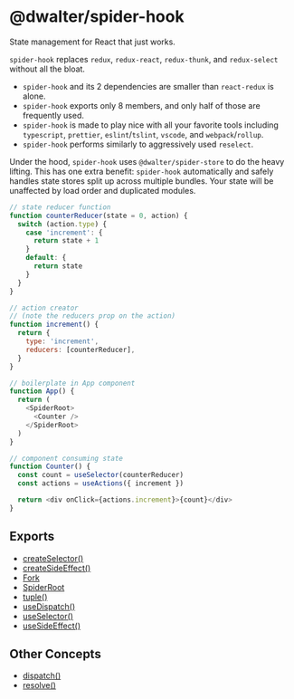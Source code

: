 # @dwalter/spider-hook

State management for React that just works.

`spider-hook` replaces `redux`, `redux-react`, `redux-thunk`, and `redux-select` without all the bloat.

- `spider-hook` and its 2 dependencies are smaller than `react-redux` is alone.
- `spider-hook` exports only 8 members, and only half of those are frequently used.
- `spider-hook` is made to play nice with all your favorite tools including `typescript`, `prettier`, `eslint`/`tslint`, `vscode`, and `webpack`/`rollup`.
- `spider-hook` performs similarly to aggressively used `reselect`.

Under the hood, `spider-hook` uses `@dwalter/spider-store` to do the heavy lifting. This has one extra benefit: `spider-hook` automatically and safely handles state stores split up across multiple bundles. Your state will be unaffected by load order and duplicated modules.

```javascript
// state reducer function
function counterReducer(state = 0, action) {
  switch (action.type) {
    case 'increment': {
      return state + 1
    }
    default: {
      return state
    }
  }
}

// action creator
// (note the reducers prop on the action)
function increment() {
  return {
    type: 'increment',
    reducers: [counterReducer],
  }
}

// boilerplate in App component
function App() {
  return (
    <SpiderRoot>
      <Counter />
    </SpiderRoot>
  )
}

// component consuming state
function Counter() {
  const count = useSelector(counterReducer)
  const actions = useActions({ increment })

  return <div onClick={actions.increment}>{count}</div>
}
```

## Exports

- [createSelector()](./docs/create-selector.md)
- [createSideEffect()](./docs/create-side-effect.md)
- [Fork](./docs/fork.md)
- [SpiderRoot](./docs/spider-root.md)
- [tuple()](./docs/tuple.md)
- [useDispatch()](./docs/use-dispatch.md)
- [useSelector()](./docs/use-selector.md)
- [useSideEffect()](./docs/use-side-effect.md)

## Other Concepts

- [dispatch()](./docs/dispatch.md)
- [resolve()](./docs/resolve.md)
